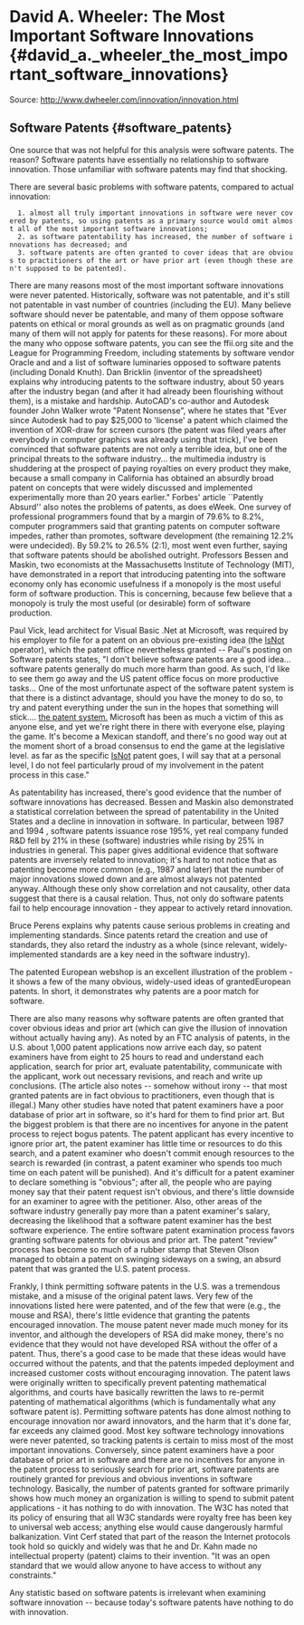 # David A. Wheeler: The Most Important Software Innovations {#david_a._wheeler_the_most_important_software_innovations}

Source: <http://www.dwheeler.com/innovation/innovation.html>

## Software Patents {#software_patents}

One source that was not helpful for this analysis were software patents.
The reason? Software patents have essentially no relationship to
software innovation. Those unfamiliar with software patents may find
that shocking.

There are several basic problems with software patents, compared to
actual innovation:

`  1. almost all truly important innovations in software were never covered by patents, so using patents as a primary source would omit almost all of the most important software innovations;`\
`  2. as software patentability has increased, the number of software innovations has decreased; and`\
`  3. software patents are often granted to cover ideas that are obvious to practitioners of the art or have prior art (even though these aren't supposed to be patented). `

There are many reasons most of the most important software innovations
were never patented. Historically, software was not patentable, and
it\'s still not patentable in vast number of countries (including the
EU). Many believe software should never be patentable, and many of them
oppose software patents on ethical or moral grounds as well as on
pragmatic grounds (and many of them will not apply for patents for these
reasons). For more about the many who oppose software patents, you can
see the ffii.org site and the League for Programming Freedom, including
statements by software vendor Oracle and and a list of software
luminaries opposed to software patents (including Donald Knuth). Dan
Bricklin (inventor of the spreadsheet) explains why introducing patents
to the software industry, about 50 years after the industry began (and
after it had already been flourishing without them), is a mistake and
hardship. AutoCAD\'s co-author and Autodesk founder John Walker wrote
\"Patent Nonsense\", where he states that \"Ever since Autodesk had to
pay \$25,000 to \'license\' a patent which claimed the invention of
XOR-draw for screen cursors (the patent was filed years after everybody
in computer graphics was already using that trick), I\'ve been convinced
that software patents are not only a terrible idea, but one of the
principal threats to the software industry\... the multimedia industry
is shuddering at the prospect of paying royalties on every product they
make, because a small company in California has obtained an absurdly
broad patent on concepts that were widely discussed and implemented
experimentally more than 20 years earlier.\" Forbes\' article
\`\`Patently Absurd\'\' also notes the problems of patents, as does
eWeek. One survey of professional programmers found that by a margin of
79.6% to 8.2%, computer programmers said that granting patents on
computer software impedes, rather than promotes, software development
(the remaining 12.2% were undecided). By 59.2% to 26.5% (2:1), most went
even further, saying that software patents should be abolished outright.
Professors Bessen and Maskin, two economists at the Massachusetts
Institute of Technology (MIT), have demonstrated in a report that
introducing patenting into the software economy only has economic
usefulness if a monopoly is the most useful form of software production.
This is concerning, because few believe that a monopoly is truly the
most useful (or desirable) form of software production.

Paul Vick, lead architect for Visual Basic .Net at Microsoft, was
required by his employer to file for a patent on an obvious pre-existing
idea (the [IsNot](IsNot "wikilink") operator), which the patent office
nevertheless granted \-- Paul\'s posting on Software patents states, \"I
don\'t believe software patents are a good idea\... software patents
generally do much more harm than good. As such, I\'d like to see them go
away and the US patent office focus on more productive tasks\... One of
the most unfortunate aspect of the software patent system is that there
is a distinct advantage, should you have the money to do so, to try and
patent everything under the sun in the hopes that something will
stick\.... [the patent system.](overwhelming "wikilink") Microsoft has
been as much a victim of this as anyone else, and yet we\'re right there
in there with everyone else, playing the game. It\'s become a Mexican
standoff, and there\'s no good way out at the moment short of a broad
consensus to end the game at the legislative level. as far as the
specific [IsNot](IsNot "wikilink") patent goes, I will say that at a
personal level, I do not feel particularly proud of my involvement in
the patent process in this case.\"

As patentability has increased, there\'s good evidence that the number
of software innovations has decreased. Bessen and Maskin also
demonstrated a statistical correlation between the spread of
patentability in the United States and a decline in innovation in
software. In particular, between 1987 and 1994 , software patents
issuance rose 195%, yet real company funded R&D fell by 21% in these
(software) industries while rising by 25% in industries in general. This
paper gives additional evidence that software patents are inversely
related to innovation; it\'s hard to not notice that as patenting become
more common (e.g., 1987 and later) that the number of major innovations
slowed down and are almost always not patented anyway. Although these
only show correlation and not causality, other data suggest that there
is a causal relation. Thus, not only do software patents fail to help
encourage innovation - they appear to actively retard innovation.

Bruce Perens explains why patents cause serious problems in creating and
implementing standards. Since patents retard the creation and use of
standards, they also retard the industry as a whole (since relevant,
widely-implemented standards are a key need in the software industry).

The patented European webshop is an excellent illustration of the
problem - it shows a few of the many obvious, widely-used ideas of
grantedEuropean patents. In short, it demonstrates why patents are a
poor match for software.

There are also many reasons why software patents are often granted that
cover obvious ideas and prior art (which can give the illusion of
innovation without actually having any). As noted by an FTC analysis of
patents, in the U.S. about 1,000 patent applications now arrive each
day, so patent examiners have from eight to 25 hours to read and
understand each application, search for prior art, evaluate
patentability, communicate with the applicant, work out necessary
revisions, and reach and write up conclusions. (The article also notes
\-- somehow without irony \-- that most granted patents are in fact
obvious to practitioners, even though that is illegal.) Many other
studies have noted that patent examiners have a poor database of prior
art in software, so it\'s hard for them to find prior art. But the
biggest problem is that there are no incentives for anyone in the patent
process to reject bogus patents. The patent applicant has every
incentive to ignore prior art, the patent examiner has little time or
resources to do this search, and a patent examiner who doesn\'t commit
enough resources to the search is rewarded (in contrast, a patent
examiner who spends too much time on each patent will be punished). And
it\'s difficult for a patent examiner to declare something is
\"obvious\"; after all, the people who are paying money say that their
patent request isn\'t obvious, and there\'s little downside for an
examiner to agree with the petitioner. Also, other areas of the software
industry generally pay more than a patent examiner\'s salary, decreasing
the likelihood that a software patent examiner has the best software
experience. The entire software patent examination process favors
granting software patents for obvious and prior art. The patent
\"review\" process has become so much of a rubber stamp that Steven
Olson managed to obtain a patent on swinging sideways on a swing, an
absurd patent that was granted the U.S. patent process.

Frankly, I think permitting software patents in the U.S. was a
tremendous mistake, and a misuse of the original patent laws. Very few
of the innovations listed here were patented, and of the few that were
(e.g., the mouse and RSA), there\'s little evidence that granting the
patents encouraged innovation. The mouse patent never made much money
for its inventor, and although the developers of RSA did make money,
there\'s no evidence that they would not have developed RSA without the
offer of a patent. Thus, there\'s a good case to be made that these
ideas would have occurred without the patents, and that the patents
impeded deployment and increased customer costs without encouraging
innovation. The patent laws were originally written to specifically
prevent patenting mathematical algorithms, and courts have basically
rewritten the laws to re-permit patenting of mathematical algorithms
(which is fundamentally what any software patent is). Permitting
software patents has done almost nothing to encourage innovation nor
award innovators, and the harm that it\'s done far, far exceeds any
claimed good. Most key software technology innovations were never
patented, so tracking patents is certain to miss most of the most
important innovations. Conversely, since patent examiners have a poor
database of prior art in software and there are no incentives for anyone
in the patent process to seriously search for prior art, software
patents are routinely granted for previous and obvious inventions in
software technology. Basically, the number of patents granted for
software primarily shows how much money an organization is willing to
spend to submit patent applications - it has nothing to do with
innovation. The W3C has noted that its policy of ensuring that all W3C
standards were royalty free has been key to universal web access;
anything else would cause dangerously harmful balkanization. Vint Cerf
stated that part of the reason the Internet protocols took hold so
quickly and widely was that he and Dr. Kahn made no intellectual
property (patent) claims to their invention. \"It was an open standard
that we would allow anyone to have access to without any constraints.\"

Any statistic based on software patents is irrelevant when examining
software innovation \-- because today\'s software patents have nothing
to do with innovation.
